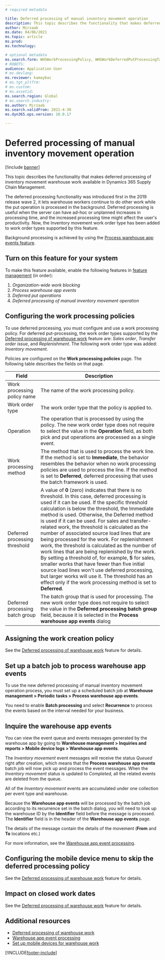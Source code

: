 ```yaml
---
# required metadata

title: Deferred processing of manual inventory movement operation
description: This topic describes the functionality that makes deferred processing of inventory movement warehouse work available in  Dynamics 365 Supply Chain Management.
author: Mirzaab
ms.date: 04/06/2021
ms.topic: article
ms.prod: 
ms.technology: 

# optional metadata
ms.search.form: WHSWorkProcessingPolicy, WHSWorkDeferredPutProcessingTask
# ROBOTS: 
audience: Application User
# ms.devlang: 
ms.reviewer: kamaybac
# ms.tgt_pltfrm: 
# ms.custom: 
# ms.assetid: 
ms.search.region: Global
# ms.search.industry: 
ms.author: Mirzaab
ms.search.validFrom: 2021-4-30
ms.dyn365.ops.version: 10.0.17

---
```


# Deferred processing of manual inventory movement operation

[!include [banner](../includes/banner.md)]

This topic describes the functionality that makes deferred processing of inventory movement warehouse work available in  Dynamics 365 Supply Chain Management.

The deferred processing functionality was introduced first in the 2019 release wave 2, it lets warehouse workers continue to do other work while the put operation is processed in the background. Deferred processing is useful when the server can have ad-hoc or unplanned increases in processing time, and the increased processing time might affect the user's productivity. Now, the Inventory movement work order type has been added to work order types supported by this feature.

Background processing is achieved by using the [Process warehouse app events feature](warehouse-app-events.md).

## Turn on this feature for your system

To make this feature available, enable the following features in [feature management](../../fin-ops-core/fin-ops/get-started/feature-management/feature-management-overview.md) (in order):

1. *Organization-wide work blocking*
1. *Process warehouse app events*
1. *Deferred put operations*
1. *Deferred processing of manual inventory movement operation*

## Configuring the work processing policies

To use deferred processing, you must configure and use a work processing policy. For deferred put-processing, the work order types supported by the [Deferred processing of warehouse work](deferred-put.md) feature are: *Sales order*, *Transfer order issue*, and *Replenishment*. The following work order type was added: *Inventory movement*.

Policies are configured on the **Work processing policies** page. The following table describes the fields on that page.

| Field                           | Description |
|---------------------------------|-------------|
| Work processing policy name     | The name of the work processing policy. |
| Work order type                 | The work order type that the policy is applied to. |
| Operation                       | The operation that is processed by using the policy. The new work order type does not require to select the value in the **Operation** field, as both pick and put operations are processed as a single event.|
| Work processing method          | The method that is used to process the work line. If the method is set to **Immediate**, the behavior resembles the behavior when no work processing policies are used to process the line. If the method is set to **Deferred**, deferred processing that uses the batch framework is used. |
| Deferred processing threshold   | A value of **0** (zero) indicates that there is no threshold. In this case, deferred processing is used if it can be used. If the specific threshold calculation is below the threshold, the Immediate method is used. Otherwise, the Deferred method is used if it can be used. For sales and transfer-related work, the threshold is calculated as the number of associated source load lines that are being processed for the work. For replenishment work, the threshold is calculated as the number of work lines that are being replenished by the work. By setting a threshold of, for example, **5** for sales, smaller works that have fewer than five initial source load lines won't use deferred processing, but larger works will use it. The threshold has an effect only if the work processing method is set to **Deferred**. |
| Deferred processing batch group |The batch group that is used for processing. The new work order type does not require to select the value in the **Deferred processing batch group** field, because it is selected in the **Process warehouse app events** dialog|

## Assigning the work creation policy

See the [Deferred processing of warehouse work](deferred-put.md) feature for details.

## Set up a batch job to process warehouse app events

To use the new deferred processing of manual inventory movement operation process, you must set up a scheduled batch job at **Warehouse management > Periodic tasks > Process warehouse app events**.

You need to enable **Batch processing** and select **Recurrence** to process the events based on the interval needed for your business. 

## Inquire the warehouse app events

You can view the event queue and events messages generated by the warehouse app by going to **Warehouse management > Inquiries and reports > Mobile device logs > Warehouse app events**.

The *Inventory movement* event messages will receive the status *Queued* right after creation, which means that the **Process warehouse app events** batch job will now pick up and process the event messages. When the *Inventory movement* status is updated to *Completed*, all the related events are deleted from the queue.

All of the *Inventory movement* events are accumulated under one collection per event type and warehouse.

Because the **Warehouse app events** will be processed by the batch job according to its recurrence set in the batch dialog, you will need to look up the warehouse ID by the **Identifier** field before the message is processed. The **Identifier** field is in the header of the **Warehouse app events** page.

The details of the message contain the details of the movement (**From** and **To** locations etc.)

For more information, see the [Warehouse app event processing](warehouse-app-events.md).

## Configuring the mobile device menu to skip the deferred processing policy

See the [Deferred processing of warehouse work](deferred-put.md) feature for details.

## Impact on closed work dates

See the [Deferred processing of warehouse work](deferred-put.md) feature for details.

## Additional resources

- [Deferred processing of warehouse work](deferred-put.md)
- [Warehouse app event processing](warehouse-app-events.md)
- [Set up mobile devices for warehouse work](configure-mobile-devices-warehouse.md)

[!INCLUDE[footer-include](../../includes/footer-banner.md)]